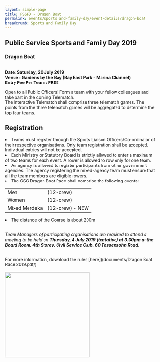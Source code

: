 ```yaml
---
layout: simple-page
title: PSSFD - Dragon Boat
permalink: events/sports-and-family-day/event-details/dragon-boat
breadcrumb: Sports and Family Day
---
```


## Public Service Sports and Family Day 2019
### Dragon Boat

<br>
<b>
Date: Saturday, 20 July 2019 <br>
Venue : Gardens by the Bay (Bay East Park - Marina Channel) <br>
Entry Fee Per Team : FREE <br>
</b>

Open to all Public Officers! Form a team with your fellow colleagues and take part in the coming Telematch. <br>
The Interactive Telematch shall comprise three telematch games. The points from the three telematch games will be aggregated to determine the top four teams.  <br>

## Registration <br>

<li> 
	Teams must register through the Sports Liaison Officers/Co-ordinator of their respective organisations. Only team registration shall be accepted. Individual entries will not be accepted.
</li>
<li> 
	Each Ministry or Statutory Board is strictly allowed to enter a maximum of two teams for each event. A rower is allowed to row only for one team.
<li> 
	An agency is allowed to register participants from other government agencies. The agency registering the mixed-agency team must ensure that all the team members are eligible rowers.
</li>
<li> 
	The CSC Dragon Boat Race shall comprise the following events:
	<table>
		<tr>
			<td>
				Men
			</td>
			<td>
				(12-crew)
			</td>
		</tr>
		<tr>
			<td>
				Women
			</td>
			<td>
				(12-crew)
			</td>
		</tr>
		<tr>
			<td>
				Mixed Merdeka
			</td>
			<td>
				(12-crew) - NEW
			</td>
		</tr>
	</table>
</li>
<li>
	The distance of the Course is about 200m
</li>
<br>

<i> Team Managers of participating organisations are required to attend a meeting to be held on <b> Thursday, 4 July 2019 (tentative) at 3.00pm at the Board Room, 4th Storey, Civil Service Club, 60 Tessensohn Road. </b></i>

<br>
For more information, download the rules [here](/documents/Dragon Boat Race 2019.pdf/) <br>
<br>
<a href="https://www.csc.sg/stargames/Event-Listing-Civil-Service-Club-Tournament-Registration"><img src="/images/sign-up-btn.png" style="width:280px" />

